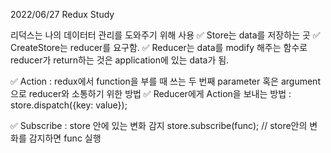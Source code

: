 

2022/06/27 Redux Study


리덕스는 나의 데이터터 관리를 도와주기 위해 사용
✅ Store는 data를 저장하는 곳
✅ CreateStore는 reducer를 요구함.
✅ Reducer는 data를 modify 해주는 함수로 reducer가 return하는 것은 application에 있는 data가 됨.

✅ Action : redux에서 function을 부를 때 쓰는 두 번째 parameter 혹은 argument으로 reducer와 소통하기 위한 방법
✅ Reducer에게 Action을 보내는 방법 : store.dispatch({key: value});

✅ Subscribe : store 안에 있는 변화 감지
store.subscribe(func); // store안의 변화를 감지하면 func 실행
